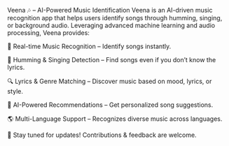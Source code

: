 Veena 🎶 – AI-Powered Music Identification
Veena is an AI-driven music recognition app that helps users identify songs through humming, singing, or background audio. Leveraging advanced machine learning and audio processing, Veena provides:

🎵 Real-time Music Recognition – Identify songs instantly.

🎤 Humming & Singing Detection – Find songs even if you don’t know the lyrics.

🔍 Lyrics & Genre Matching – Discover music based on mood, lyrics, or style.

🤖 AI-Powered Recommendations – Get personalized song suggestions.

🌎 Multi-Language Support – Recognizes diverse music across languages.

🚀 Stay tuned for updates! Contributions & feedback are welcome.

